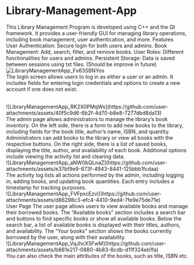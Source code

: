 # Library-Management-App

This Library Management Program is developed using C++ and the Qt framework. It provides a user-friendly GUI for managing library operations, including book management, user authentication, and more.
Features
<br />
    User Authentication: Secure login for both users and admins.
    Book Management: Add, search, filter, and remove books.
    User Roles: Different functionalities for users and admins.
    Persistent Storage: Data is saved between sessions using txt files. (Should be improve in future)
<br />
![LibraryManagementApp_Fx63SBNYos](https://github.com/user-attachments/assets/e217de12-ad57-4d0d-b35f-971834ac7878)
<br />The login screen allows users to log in as either a user or an admin. It includes fields for entering login credentials and options to create a new account if one does not exist.

<br />
![LibraryManagementApp_RK2X0PMqWs](https://github.com/user-attachments/assets/40f5c9d6-6b2f-4d70-b8e8-7277dbd8da13)
<br />The admin page allows administrators to manage the library’s book inventory. On the left side, there is a form to add new books to the library, including fields for the book title, author’s name, ISBN, and quantity. Administrators can add books to the library or view all books with the respective buttons. On the right side, there is a list of saved books, displaying the title, author, and availability of each book. Additional options include viewing the activity list and clearing data.

<br />
![LibraryManagementApp_aNW0bQLnaZ](https://github.com/user-attachments/assets/e37bf9e9-673f-4943-8441-125bbb1fcdaa)
<br />The activity log lists all actions performed by the admin, including logging in, adding books, and updating book quantities. Each entry includes a timestamp for tracking purposes.

<br />
![LibraryManagementApp_FVFpxcEzvI](https://github.com/user-attachments/assets/d86298c3-efc4-4410-9ed4-7fe9e75de71e)
<br />User Page The user page allows users to view available books and manage their borrowed books. The “Available books” section includes a search bar and buttons to find specific books or show all available books. Below the search bar, a list of available books is displayed with their titles, authors, and availability. The “Your books” section shows the books currently borrowed by the user, along with their availability.
<br />
![LibraryManagementApp_VqJhcX5FwM](https://github.com/user-attachments/assets/b881e217-0880-4b83-8cdb-d11f324eb1fa)
<br />You can also check the main attributes of the books, such as title, ISBN etc.

